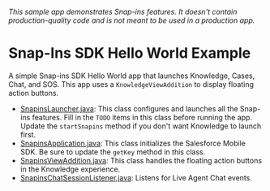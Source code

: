 _This sample app demonstrates Snap-ins features. It doesn't contain production-quality code and is not meant to be used in a production app._

# Snap-Ins SDK Hello World Example

A simple Snap-ins SDK Hello World app that launches Knowledge, Cases, Chat, and SOS. This app uses a `KnowledgeViewAddition` to display floating action buttons.

* [SnapinsLauncher.java](./app/src/main/java/com/salesforce/snapinssdkexample/SnapinsLauncher.java): This class configures and launches all the Snap-ins features. Fill in the `TODO` items in this class before running the app. Update the `startSnapins` method if you don't want Knowledge to launch first.
* [SnapinsApplication.java](./app/src/main/java/com/salesforce/snapinssdkexample/SnapinsApplication.java): This class initializes the Salesforce Mobile SDK. Be sure to update the `getKey` method in this class.
* [SnapinsViewAddition.java](./app/src/main/java/com/salesforce/snapinssdkexample/SnapinsViewAddition.java): This class handles the floating action buttons in the Knowledge experience.
* [SnapinsChatSessionListener.java](https://github.com/forcedotcom/ServiceSDK-Android/blob/master/Examples/SnapinsSDKExample/app/src/main/java/com/salesforce/snapinssdkexample/SnapinsChatSessionListener.java): Listens for Live Agent Chat events.
